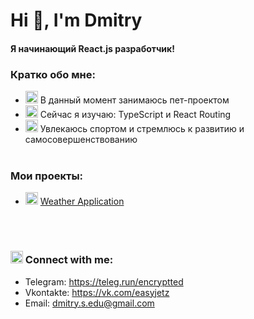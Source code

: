 <h1 align="left">Hi 👋, I'm Dmitry</h1>

#### Я начинающий React.js разработчик!

### Кратко обо мне:

- <img class="emoji" alt="seedling" height="20" width="20" src="https://github.githubassets.com/images/icons/emoji/unicode/1f331.png"> В данный момент занимаюсь пет-проектом
- <img class="emoji" alt="telescope" height="20" width="20" src="https://github.githubassets.com/images/icons/emoji/unicode/1f52d.png"> Сейчас я изучаю: TypeScript и React Routing
- <img class="emoji" alt="trophy" height="20" width="20" src="https://github.githubassets.com/images/icons/emoji/unicode/1f3c6.png"> Увлекаюсь спортом и стремлюсь к развитию и самосовершенствованию
  <br />
  <br />


### Мои проекты:

- <img class="emoji" alt="cloud_with_lightning_and_rain" height="20" width="20" src="https://github.githubassets.com/images/icons/emoji/unicode/26c8.png"> [Weather Application](https://github.com/Easyjetz/weatherApp)

<br />
<br />

### <img class="emoji" alt="mailbox_with_mail" height="20" width="20" src="https://github.githubassets.com/images/icons/emoji/unicode/1f4ec.png"> Сonnect with me:

- Telegram: https://teleg.run/encryptted
- Vkontakte: https://vk.com/easyjetz
- Email: dmitry.s.edu@gmail.com
